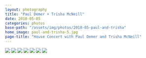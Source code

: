 ```yaml
---
layout: photography
title: "Paul Demer + Trisha McNeill"
date: 2018-05-05
categories: photos
base-path: "/assets/img/photos/2018-05-paul-and-trisha"
home_image: paul-and-trisha-5.jpg
page-title: "House Concert with Paul Demer and Trisha McNeill"
---
```


<img src="{{ site.baseurl }}/{{page.base-path }}/paul-and-trisha-1.jpg" />
<img src="{{ site.baseurl }}/{{page.base-path }}/paul-and-trisha-2.jpg" />
<img src="{{ site.baseurl }}/{{page.base-path }}/paul-and-trisha-3.jpg" />
<img src="{{ site.baseurl }}/{{page.base-path }}/paul-and-trisha-4.jpg" />
<img src="{{ site.baseurl }}/{{page.base-path }}/paul-and-trisha-5.jpg" />
<img src="{{ site.baseurl }}/{{page.base-path }}/paul-and-trisha-6.jpg" />
<img src="{{ site.baseurl }}/{{page.base-path }}/paul-and-trisha-7.jpg" />
